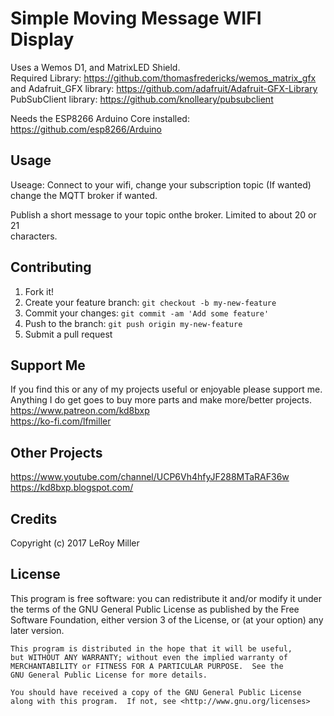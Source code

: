# Simple Moving Message WIFI Display

Uses a Wemos D1, and MatrixLED Shield.  
  Required Library: https://github.com/thomasfredericks/wemos_matrix_gfx  
  and Adafruit_GFX library: https://github.com/adafruit/Adafruit-GFX-Library  
  PubSubClient library: https://github.com/knolleary/pubsubclient  
    
Needs the ESP8266 Arduino Core installed:  
 https://github.com/esp8266/Arduino  

## Usage

Useage: Connect to your wifi, change your subscription topic (If wanted) change the MQTT broker if wanted.  

Publish a short message to your topic onthe broker.  Limited to about 20 or 21  
characters.  

## Contributing

1. Fork it!
2. Create your feature branch: `git checkout -b my-new-feature`
3. Commit your changes: `git commit -am 'Add some feature'`
4. Push to the branch: `git push origin my-new-feature`
5. Submit a pull request

## Support Me

If you find this or any of my projects useful or enjoyable please support me.  
Anything I do get goes to buy more parts and make more/better projects.  
https://www.patreon.com/kd8bxp  
https://ko-fi.com/lfmiller  

## Other Projects

https://www.youtube.com/channel/UCP6Vh4hfyJF288MTaRAF36w  
https://kd8bxp.blogspot.com/  


## Credits

Copyright (c) 2017 LeRoy Miller

## License

This program is free software: you can redistribute it and/or modify
    it under the terms of the GNU General Public License as published by
    the Free Software Foundation, either version 3 of the License, or
    (at your option) any later version.

    This program is distributed in the hope that it will be useful,
    but WITHOUT ANY WARRANTY; without even the implied warranty of
    MERCHANTABILITY or FITNESS FOR A PARTICULAR PURPOSE.  See the
    GNU General Public License for more details.

    You should have received a copy of the GNU General Public License
    along with this program.  If not, see <http://www.gnu.org/licenses>
